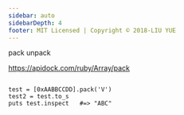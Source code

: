 ```yaml
---
sidebar: auto
sidebarDepth: 4
footer: MIT Licensed | Copyright © 2018-LIU YUE
---
```


pack unpack

https://apidock.com/ruby/Array/pack

```

test = [0xAABBCCDD].pack('V')
test2 = test.to_s
puts test.inspect   #=> "ABC"
```

